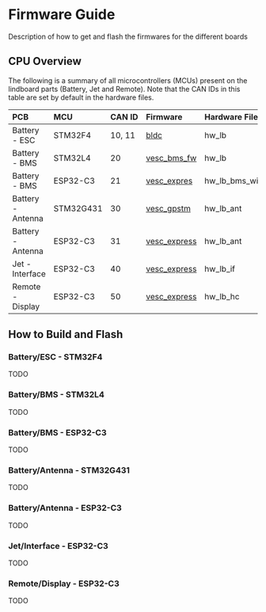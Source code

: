 # Firmware Guide
Description of how to get and flash the firmwares for the different boards

## CPU Overview

The following is a summary of all microcontrollers (MCUs) present on the lindboard parts (Battery, Jet and Remote). Note that the CAN IDs in this table are set by default in the hardware files.

| **PCB** | **MCU** | **CAN ID** | **Firmware** | **Hardware File** | **HW-file Link** |
|:---|:---|:---|:---|:---|:---|
| Battery - ESC | STM32F4 | 10, 11 | [bldc](https://github.com/vedderb/bldc) | hw_lb | [./conf_bldc](./conf_bldc) |
| Battery - BMS | STM32L4 | 20 | [vesc_bms_fw](https://github.com/vedderb/vesc_bms_fw) | hw_lb | [./conf_bms/hw_lb.c](./conf_bms/hw_lb.c) [./conf_bms/hw_lb.h](./conf_bms/hw_lb.h) |
| Battery - BMS | ESP32-C3 | 21 | [vesc_expres](https://github.com/vedderb/vesc_express) | hw_lb_bms_wifi | [./conf_express/hw_lb_bms_wifi.c](./conf_express/hw_lb_bms_wifi.c), [./conf_express/hw_lb_bms_wifi.h](./conf_express/hw_lb_bms_wifi.h) |
| Battery - Antenna | STM32G431 | 30 | [vesc_gpstm](https://github.com/vedderb/vesc_gpstm) | hw_lb_ant | [./conf_gpstm/hw_lb_ant.c](./conf_gpstm/hw_lb_ant.c), [./conf_gpstm/hw_lb_ant.h](./conf_gpstm/hw_lb_ant.h) |
| Battery - Antenna | ESP32-C3 | 31 | [vesc_express](https://github.com/vedderb/vesc_express) | hw_lb_ant | [./conf_express/hw_lb_ant.c](./conf_express/hw_lb_ant.c), [./conf_express/hw_lb_ant.h](./conf_express/hw_lb_ant.h) |
| Jet - Interface | ESP32-C3 | 40 | [vesc_express](https://github.com/vedderb/vesc_express) | hw_lb_if | [./conf_express/hw_lb_if.c](./conf_express/hw_lb_if.c), [./conf_express/hw_lb_if.h](./conf_express/hw_lb_if.h) |
| Remote - Display | ESP32-C3 | 50 | [vesc_express](https://github.com/vedderb/vesc_express) | hw_lb_hc | [./conf_express/hw_lb_hc.c](./conf_express/hw_lb_hc.c), [./conf_express/hw_lb_hc.c](./conf_express/hw_lb_hc.c) |

## How to Build and Flash

### Battery/ESC - STM32F4
TODO

### Battery/BMS - STM32L4
TODO

### Battery/BMS - ESP32-C3
TODO

### Battery/Antenna - STM32G431
TODO

### Battery/Antenna - ESP32-C3
TODO

### Jet/Interface - ESP32-C3
TODO

### Remote/Display - ESP32-C3
TODO
